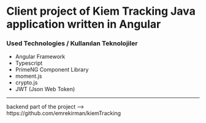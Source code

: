 # Client project of Kiem Tracking Java application written in Angular

<h3>Used Technologies / Kullanılan Teknolojiler</h3>
<ul>
  <li>Angular Framework</li>
  <li>Typescript</li>
  <li>PrimeNG Component Library</li>
  <li>moment.js</li>
  <li>crypto.js</li>
  <li>JWT (Json Web Token)</li>
</ul>
<hr/>
<p>
  backend part of the project --> https://github.com/emrekirman/kiemTracking
</p>
